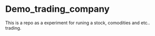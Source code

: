 # Demo_trading_company
This is a repo as a experiment for runing a stock, comodities and etc.. trading.
